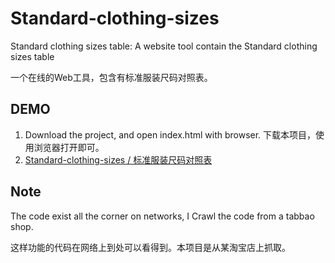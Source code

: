 # Standard-clothing-sizes

Standard clothing sizes table: A website tool contain the Standard clothing sizes table

一个在线的Web工具，包含有标准服装尺码对照表。

## DEMO

1. Download the project, and open index.html with browser. 下载本项目，使用浏览器打开即可。
2. [Standard-clothing-sizes / 标准服装尺码对照表](http://www.atool.org/clothing_sizes.php)

## Note

The code exist all the corner on networks, I Crawl the code from a tabbao shop.

这样功能的代码在网络上到处可以看得到。本项目是从某淘宝店上抓取。